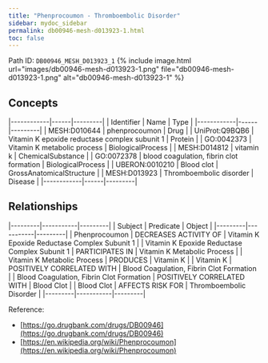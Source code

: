 ```yaml
---
title: "Phenprocoumon - Thromboembolic Disorder"
sidebar: mydoc_sidebar
permalink: db00946-mesh-d013923-1.html
toc: false 
---
```



Path ID: `DB00946_MESH_D013923_1`
{% include image.html url="images/db00946-mesh-d013923-1.png" file="db00946-mesh-d013923-1.png" alt="db00946-mesh-d013923-1" %}

## Concepts

|------------|------|---------|
| Identifier | Name | Type    |
|------------|------|---------|
| MESH:D010644 | phenprocoumon | Drug |
| UniProt:Q9BQB6 | Vitamin K epoxide reductase complex subunit 1 | Protein |
| GO:0042373 | Vitamin K metabolic process | BiologicalProcess |
| MESH:D014812 | vitamin k | ChemicalSubstance |
| GO:0072378 | blood coagulation, fibrin clot formation | BiologicalProcess |
| UBERON:0010210 | Blood clot | GrossAnatomicalStructure |
| MESH:D013923 | Thromboembolic disorder | Disease |
|------------|------|---------|

## Relationships

|---------|-----------|---------|
| Subject | Predicate | Object  |
|---------|-----------|---------|
| Phenprocoumon | DECREASES ACTIVITY OF | Vitamin K Epoxide Reductase Complex Subunit 1 |
| Vitamin K Epoxide Reductase Complex Subunit 1 | PARTICIPATES IN | Vitamin K Metabolic Process |
| Vitamin K Metabolic Process | PRODUCES | Vitamin K |
| Vitamin K | POSITIVELY CORRELATED WITH | Blood Coagulation, Fibrin Clot Formation |
| Blood Coagulation, Fibrin Clot Formation | POSITIVELY CORRELATED WITH | Blood Clot |
| Blood Clot | AFFECTS RISK FOR | Thromboembolic Disorder |
|---------|-----------|---------|

Reference: 
  - [https://go.drugbank.com/drugs/DB00946](https://go.drugbank.com/drugs/DB00946)
  - [https://en.wikipedia.org/wiki/Phenprocoumon](https://en.wikipedia.org/wiki/Phenprocoumon)
